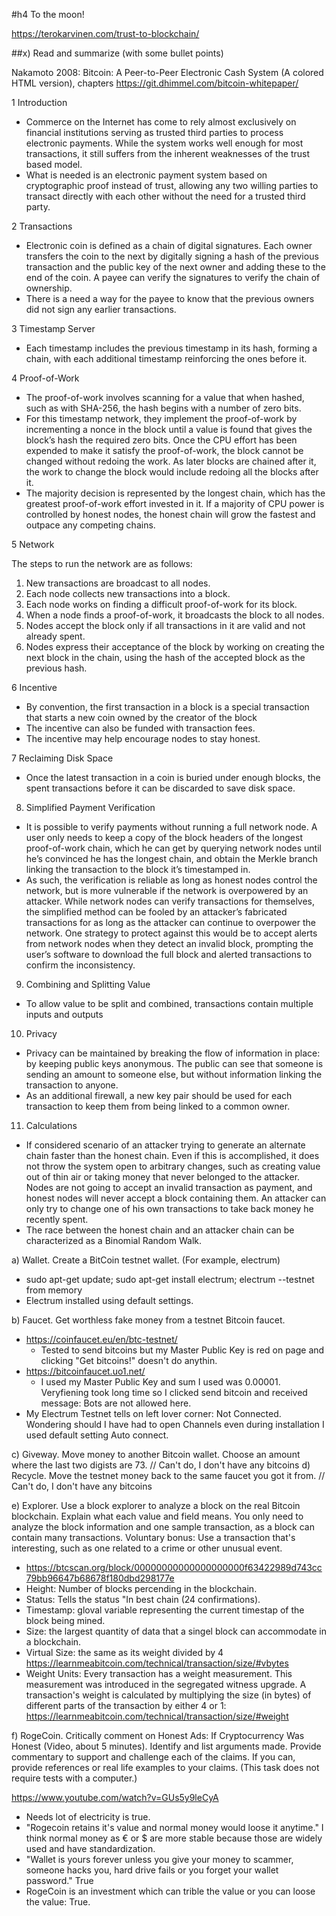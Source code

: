 #h4 To the moon!

https://terokarvinen.com/trust-to-blockchain/

##x) Read and summarize (with some bullet points)

Nakamoto 2008: Bitcoin: A Peer-to-Peer Electronic Cash System (A colored HTML version), chapters
https://git.dhimmel.com/bitcoin-whitepaper/

1 Introduction
- Commerce on the Internet has come to rely almost exclusively on financial institutions serving as trusted third parties to process electronic payments. While the system works well enough for most transactions, it still suffers from the inherent weaknesses of the trust based model. 
- What is needed is an electronic payment system based on cryptographic proof instead of trust, allowing any two willing parties to transact directly with each other without the need for a trusted third party.

2 Transactions
- Electronic coin is defined as a chain of digital signatures. Each owner transfers the coin to the next by digitally signing a hash of the previous transaction and the public key of the next owner and adding these to the end of the coin. A payee can verify the signatures to verify the chain of ownership. 
- There is a need a way for the payee to know that the previous owners did not sign any earlier transactions.

3 Timestamp Server
- Each timestamp includes the previous timestamp in its hash, forming a chain, with each additional timestamp reinforcing the ones before it.

4 Proof-of-Work
- The proof-of-work involves scanning for a value that when hashed, such as with SHA-256, the hash begins with a number of zero bits.
- For this timestamp network, they implement the proof-of-work by incrementing a nonce in the block until a value is found that gives the block’s hash the required zero bits. Once the CPU effort has been expended to make it satisfy the proof-of-work, the block cannot be changed without redoing the work. As later blocks are chained after it, the work to change the block would include redoing all the blocks after it.
- The majority decision is represented by the longest chain, which has the greatest proof-of-work effort invested in it. If a majority of CPU power is controlled by honest nodes, the honest chain will grow the fastest and outpace any competing chains.

5 Network

The steps to run the network are as follows:

1. New transactions are broadcast to all nodes.
2. Each node collects new transactions into a block.
3. Each node works on finding a difficult proof-of-work for its block.
4. When a node finds a proof-of-work, it broadcasts the block to all nodes.
5. Nodes accept the block only if all transactions in it are valid and not already spent.
6. Nodes express their acceptance of the block by working on creating the next block in the chain, using the hash of the accepted block as the previous hash.

6 Incentive
- By convention, the first transaction in a block is a special transaction that starts a new coin owned by the creator of the block
- The incentive can also be funded with transaction fees.
- The incentive may help encourage nodes to stay honest.

7 Reclaiming Disk Space
- Once the latest transaction in a coin is buried under enough blocks, the spent transactions before it can be discarded to save disk space. 

8. Simplified Payment Verification
- It is possible to verify payments without running a full network node. A user only needs to keep a copy of the block headers of the longest proof-of-work chain, which he can get by querying network nodes until he’s convinced he has the longest chain, and obtain the Merkle branch linking the transaction to the block it’s timestamped in.
- As such, the verification is reliable as long as honest nodes control the network, but is more vulnerable if the network is overpowered by an attacker. While network nodes can verify transactions for themselves, the simplified method can be fooled by an attacker’s fabricated transactions for as long as the attacker can continue to overpower the network. One strategy to protect against this would be to accept alerts from network nodes when they detect an invalid block, prompting the user’s software to download the full block and alerted transactions to confirm the inconsistency.

9. Combining and Splitting Value
- To allow value to be split and combined, transactions contain multiple inputs and outputs

10. Privacy
- Privacy can be maintained by breaking the flow of information in place: by keeping public keys anonymous. The public can see that someone is sending an amount to someone else, but without information linking the transaction to anyone.
- As an additional firewall, a new key pair should be used for each transaction to keep them from being linked to a common owner.

11. Calculations
- If considered scenario of an attacker trying to generate an alternate chain faster than the honest chain. Even if this is accomplished, it does not throw the system open to arbitrary changes, such as creating value out of thin air or taking money that never belonged to the attacker. Nodes are not going to accept an invalid transaction as payment, and honest nodes will never accept a block containing them. An attacker can only try to change one of his own transactions to take back money he recently spent.
- The race between the honest chain and an attacker chain can be characterized as a Binomial Random Walk.

a) Wallet. Create a BitCoin testnet wallet. (For example, electrum)
- sudo apt-get update; sudo apt-get install electrum; electrum --testnet  from memory
- Electrum installed using default settings.

b) Faucet. Get worthless fake money from a testnet Bitcoin faucet.
- https://coinfaucet.eu/en/btc-testnet/
  	- Tested to send bitcoins but my Master Public Key is red on page and clicking "Get bitcoins!" doesn't do anythin.
- https://bitcoinfaucet.uo1.net/
  	- I used my Master Public Key and sum I used was 0.00001. Veryfiening took long time so I clicked send bitcoin and received message: Bots are not allowed here.
- My Electrum Testnet tells on left lover corner: Not Connected. Wondering should I have had to open Channels even during installation I used default setting Auto connect.

c) Giveway. Move money to another Bitcoin wallet. Choose an amount where the last two digists are 73. // Can't do, I don't have any bitcoins
d) Recycle. Move the testnet money back to the same faucet you got it from. // Can't do, I don't have any bitcoins

e) Explorer. Use a block explorer to analyze a block on the real Bitcoin blockchain. Explain what each value and field means. You only need to analyze the block information and one sample transaction, as a block can contain many transactions. Voluntary bonus: Use a transaction that's interesting, such as one related to a crime or other unusual event.
- https://btcscan.org/block/00000000000000000000f63422989d743cc79bb96647b68678f180dbd298177e
- Height: Number of blocks percending in the blockchain.
- Status: Tells the status "In best chain (24 confirmations).
- Timestamp: gloval variable representing the current timestap of the block being mined.
- Size: the largest quantity of data that a singel block can accommodate in a blockchain.
- Virtual Size: the same as its weight divided by 4 https://learnmeabitcoin.com/technical/transaction/size/#vbytes
- Weight Units: Every transaction has a weight measurement. This measurement was introduced in the segregated witness upgrade. A transaction's weight is calculated by multiplying the size (in bytes) of different parts of the transaction by either 4 or 1:
  https://learnmeabitcoin.com/technical/transaction/size/#weight

f) RogeCoin. Critically comment on Honest Ads: If Cryptocurrency Was Honest (Video, about 5 minutes). Identify and list arguments made. Provide commentary to support and challenge each of the claims. If you can, provide references or real life examples to your claims. (This task does not require tests with a computer.)

https://www.youtube.com/watch?v=GUs5y9leCyA

- Needs lot of electricity is true.
- "Rogecoin retains it's value and normal money would loose it anytime." I think normal money as € or $ are more stable because those are widely used and have standardization.
- "Wallet is yours forever unless you give your money to scammer, someone hacks you, hard drive fails or you forget your wallet password." True
- RogeCoin is an investment which can trible the value or you can loose the value: True.
